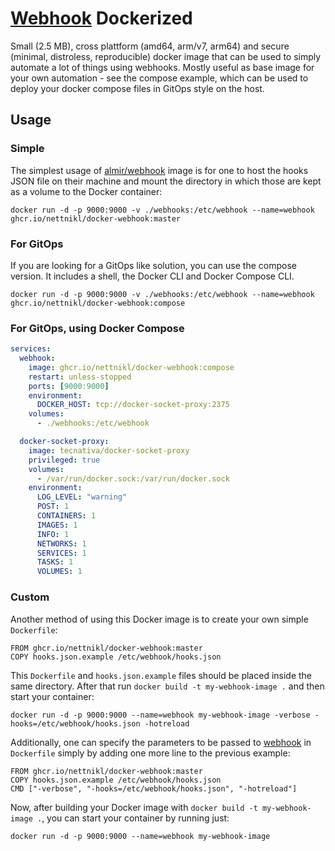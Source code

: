 [Webhook](https://github.com/adnanh/webhook/) Dockerized
=================

Small (2.5 MB), cross plattform (amd64, arm/v7, arm64) and secure (minimal, distroless, reproducible) docker image that can be used to simply automate a lot of things using webhooks.
Mostly useful as base image for your own automation - see the compose example, which can be used to deploy your docker compose files in GitOps style on the host.

## Usage

### Simple
The simplest usage of [almir/webhook](https://hub.docker.com/r/almir/webhook/) image is for one to host the hooks JSON file on their machine and mount the directory in which those are kept as a volume to the Docker container:
```shell
docker run -d -p 9000:9000 -v ./webhooks:/etc/webhook --name=webhook ghcr.io/nettnikl/docker-webhook:master
```

### For GitOps
If you are looking for a GitOps like solution, you can use the compose version. It includes a shell, the Docker CLI and Docker Compose CLI.
```shell
docker run -d -p 9000:9000 -v ./webhooks:/etc/webhook --name=webhook ghcr.io/nettnikl/docker-webhook:compose
```

### For GitOps, using Docker Compose
```yaml
services:
  webhook:
    image: ghcr.io/nettnikl/docker-webhook:compose
    restart: unless-stopped
    ports: [9000:9000]
    environment:
      DOCKER_HOST: tcp://docker-socket-proxy:2375
    volumes:
      - ./webhooks:/etc/webhook

  docker-socket-proxy:
    image: tecnativa/docker-socket-proxy
    privileged: true
    volumes:
      - /var/run/docker.sock:/var/run/docker.sock
    environment:
      LOG_LEVEL: "warning"
      POST: 1
      CONTAINERS: 1
      IMAGES: 1
      INFO: 1
      NETWORKS: 1
      SERVICES: 1
      TASKS: 1
      VOLUMES: 1
```

### Custom
Another method of using this Docker image is to create your own simple `Dockerfile`:
```docker
FROM ghcr.io/nettnikl/docker-webhook:master
COPY hooks.json.example /etc/webhook/hooks.json
```

This `Dockerfile` and `hooks.json.example` files should be placed inside the same directory. After that run `docker build -t my-webhook-image .` and then start your container:
```shell
docker run -d -p 9000:9000 --name=webhook my-webhook-image -verbose -hooks=/etc/webhook/hooks.json -hotreload
```

Additionally, one can specify the parameters to be passed to [webhook](https://github.com/adnanh/webhook/) in `Dockerfile` simply by adding one more line to the previous example:
```docker
FROM ghcr.io/nettnikl/docker-webhook:master
COPY hooks.json.example /etc/webhook/hooks.json
CMD ["-verbose", "-hooks=/etc/webhook/hooks.json", "-hotreload"]
```

Now, after building your Docker image with `docker build -t my-webhook-image .`, you can start your container by running just:
```shell
docker run -d -p 9000:9000 --name=webhook my-webhook-image
```
